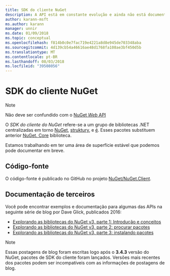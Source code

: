 ```yaml
---
title: SDK do cliente NuGet
description: A API está em constante evolução e ainda não está documentado, mas os exemplos estão disponíveis no blog de Dave Glick.
author: karann-msft
ms.author: karann
manager: unnir
ms.date: 01/09/2018
ms.topic: conceptual
ms.openlocfilehash: f814b0c0e7fac719e4221a8d8e945de703348aba
ms.sourcegitcommit: 4d139cb54a46616ae48d1768fa108ae3bf450d5b
ms.translationtype: MT
ms.contentlocale: pt-BR
ms.lasthandoff: 08/03/2018
ms.locfileid: "39508056"
---
```

# <a name="nuget-client-sdk"></a>SDK do cliente NuGet

> [!Note]
> Não deve ser confundido com o [NuGet *Web* API](https://docs.microsoft.com/en-us/nuget/api/overview)

O *SDK do cliente do NuGet* refere-se a um grupo de bibliotecas .NET centralizadas em torno [NuGet](https://www.nuget.org/packages/NuGet.Client), [struktury](https://www.nuget.org/packages/NuGet.Packaging), e [é](https://www.nuget.org/packages/NuGet.Protocol). Esses pacotes substituem anterior [NuGet. Core](https://www.nuget.org/packages/NuGet.Core/) biblioteca.

Estamos trabalhando em ter uma área de superfície estável que podemos pode documentar em breve.

## <a name="source-code"></a>Código-fonte

O código-fonte é publicado no GitHub no projeto [NuGet/NuGet.Client](https://github.com/NuGet/NuGet.Client).

## <a name="third-party-documentation"></a>Documentação de terceiros

Você pode encontrar exemplos e documentação para algumas das APIs na seguinte série de blog por Dave Glick, publicados 2016:

- [Explorando as bibliotecas do NuGet v3, parte 1: Introdução e conceitos](http://daveaglick.com/posts/exploring-the-nuget-v3-libraries-part-1)
- [Explorando as bibliotecas do NuGet v3, parte 2: procurar pacotes](http://daveaglick.com/posts/exploring-the-nuget-v3-libraries-part-2)
- [Explorando as bibliotecas do NuGet v3, parte 3: instalando pacotes](http://daveaglick.com/posts/exploring-the-nuget-v3-libraries-part-3)

> [!Note]
> Essas postagens de blog foram escritas logo após o **3.4.3** versão do NuGet, pacotes de SDK do cliente foram lançados.
> Versões mais recentes dos pacotes podem ser incompatíveis com as informações de postagens de blog.

